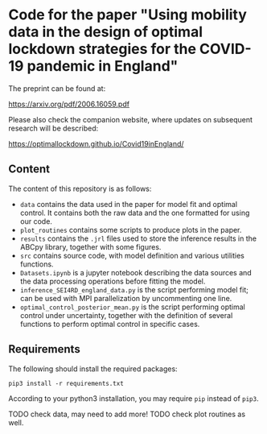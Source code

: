 # Code for the paper "Using mobility data in the design of optimal lockdown strategies for the COVID-19 pandemic in England" 

The preprint can be found at: 

https://arxiv.org/pdf/2006.16059.pdf

Please also check the companion website, where updates on subsequent research will be described: 

https://optimallockdown.github.io/Covid19inEngland/

## Content
The content of this repository is as follows: 

- `data` contains the data used in the paper for model fit and optimal control. It contains both the raw data and the one formatted for using our code.
- `plot_routines` contains some scripts to produce plots in the paper.
- `results` contains the `.jrl` files used to store the inference results in the ABCpy library, together with some figures.
- `src` contains source code, with model definition and various utilities functions.
- `Datasets.ipynb` is a jupyter notebook describing the data sources and the data processing operations before fitting the model. 
- `inference_SEI4RD_england_data.py` is the script performing model fit; can be used with MPI parallelization by uncommenting one line. 
- `optimal_control_posterior_mean.py` is the script performing optimal control under uncertainty, together with the definition of several functions to perform optimal control in specific cases. 

## Requirements

The following should install the required packages:

```
pip3 install -r requirements.txt
```

According to your python3 installation, you may require `pip` instead of `pip3`.


TODO check data, may need to add more!
TODO check plot routines as well. 